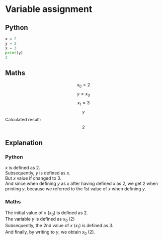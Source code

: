 # Variable assignment
## Python
```Python
x = 2
y = 2
x = 3
print(y)
2
```
## Maths
$$ x_0 = 2 $$
$$ y = x_0 $$
$$ x_1 = 3 $$
$$ y $$
Calculated result:
$$ 2 $$

## Explanation
### Python
$x$ is defined as 2.  
Subsequently, $y$ is defined as $x$.  
But $x$ value if changed to 3.  
And since when defining $y$ as $x$ after having defined $x$ as 2, we get 2 when printing $y$, because we referred to the 1st value of $x$ when defining $y$.
### Maths
The initial value of $x$ ($x_0$) is defined as 2.  
The variable $y$ is defined as $x_0$ (2)  
Subsequently, the 2nd value of $x$ ($x_1$) is defined as 3.  
And finally, by writing to $y$, we obtain $x_0$ (2).
